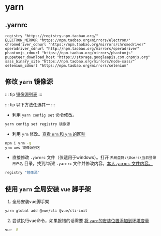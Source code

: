 # yarn

## .yarnrc
```
registry "https://registry.npm.taobao.org/"
ELECTRON_MIRROR "https://npm.taobao.org/mirrors/electron/"
chromedriver_cdnurl "https://npm.taobao.org/mirrors/chromedriver"
operadriver_cdnurl "http://npm.taobao.org/mirrors/operadriver"
phantomjs_cdnurl "https://npm.taobao.org/mirrors/phantomjs"
puppeteer_download_host "https://storage.googleapis.com.cnpmjs.org"
sass_binary_site "https://npm.taobao.org/mirrors/node-sass/"
selenium_cdnurl "https://npm.taobao.org/mirrors/selenium"
```

## 修改 `yarn` 镜像源

::: tip
[镜像源列表](./镜像源列表.html)
:::

::: tip
以下方法任选其一
:::

- 利用 `yarn config set` 命令修改。
```bash
yarn config set registry 镜像源
```

- 利用 `yrm` 修改。[查看 `nrm` 和 `yrm` 的区别](./nrm和yrm的区别.html)
```bash
npm i yrm -g
yrm ues 镜像源别名
```

- 直接修改 `.yarnrc` 文件（仅适用于windows）。打开 `系统盘符:\Users\当前登录用户名` 目录，找到/新建 `.yarnrc` 文件并修改内容。[本人`.yarnrc` 文件内容。](#yarnrc)
```bash
registry "镜像源"
```

## 使用 `yarn` 全局安装 `vue` 脚手架

1. 全局安装vue脚手架

```bash
yarn global add @vue/cli @vue/cli-init
```

2. 尝试执行vue命令，如果报错的话需要 [将 `yarn`的安装位置添加到环境变量](./npm.html#使用npm全局安装yarn并添加环境变量)

```bash
vue -V
```
